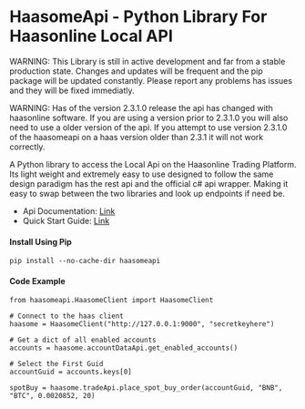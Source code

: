 # HaasomeApi - Python Library For Haasonline Local API

WARNING: This Library is still in active development and far from a stable production state. Changes and updates will be frequent and the pip package will be updated constantly. Please report any problems has issues and they will be fixed immediatly.

WARNING: Has of the version 2.3.1.0 release the api has changed with haasonline software. If you are using a version prior to 2.3.1.0 you will also need to use a older version of the api. If you attempt to use version 2.3.1.0 of the haasomeapi on a haas version older than 2.3.1 it will not work correctly.

A Python library to access the Local Api on the Haasonline Trading Platform. Its light weight and extremely easy to use designed to follow the same design paradigm has the rest api and the official c# api wrapper. Making it easy to swap between the two libraries and look up endpoints if need be.

* Api Documentation: [Link](https://haasome-tools.github.io/haasomeapi/)
* Quick Start Guide: [Link](https://haasome-tools.github.io/haasomeapi/haasome.guide.quickstart.html)

#### Install Using Pip

```
pip install --no-cache-dir haasomeapi
```

#### Code Example

```
from haasomeapi.HaasomeClient import HaasomeClient

# Connect to the haas client
haasome = HaasomeClient("http://127.0.0.1:9000", "secretkeyhere")

# Get a dict of all enabled accounts
accounts = haasome.accountDataApi.get_enabled_accounts()

# Select the First Guid
accountGuid = accounts.keys[0]

spotBuy = haasome.tradeApi.place_spot_buy_order(accountGuid, "BNB", "BTC", 0.0020852, 20)
```
